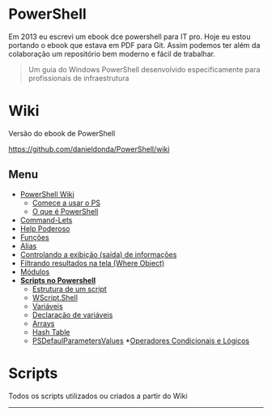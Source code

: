 # PowerShell

Em 2013 eu escrevi um ebook dce powershell para IT pro. Hoje eu estou portando o ebook que estava em PDF para Git. Assim podemos ter além da colaboração um repositório bem moderno e fácil de trabalhar.

> Um guia do Windows PowerShell desenvolvido especificamente para profissionais de infraestrutura

# Wiki
Versão do ebook de PowerShell 

https://github.com/danieldonda/PowerShell/wiki

## Menu

* [PowerShell Wiki](https://github.com/danieldonda/PowerShell/wiki)
  * [Comece a usar o PS](https://github.com/danieldonda/PowerShell/wiki/Comece-a-usar-o-PowerShell)
  * [O que é PowerShell](https://github.com/danieldonda/PowerShell/wiki/O-que-%C3%A9-PowerShell--%3F)
* [Command-Lets](https://github.com/danieldonda/PowerShell/wiki/Command-Lets)
* [Help Poderoso](https://github.com/danieldonda/PowerShell/wiki/Help-Poderoso)
* [Funções](https://github.com/danieldonda/PowerShell/wiki/Fun%C3%A7%C3%B5es)
* [Alias](https://github.com/danieldonda/PowerShell/wiki/Alias)
* [Controlando a exibição (saída) de informações](https://github.com/danieldonda/PowerShell/wiki/Controlando-a-exibi%C3%A7%C3%A3o-(sa%C3%ADda)-de-informa%C3%A7%C3%B5es)
* [Filtrando resultados na tela (Where Object)](https://github.com/danieldonda/PowerShell/wiki/Filtrando-resultados-na-tela-(Where-Object))
* [Módulos](https://github.com/danieldonda/PowerShell/wiki/M%C3%B3dulos)
* **[Scripts no Powershell](https://github.com/danieldonda/PowerShell/wiki/Scripts-no-PoweShell)**
  * [Estrutura de um script](https://github.com/danieldonda/PowerShell/wiki/Estrutura-de-um-script)
  * [WScript.Shell](https://github.com/danieldonda/PowerShell/wiki/WScript.Shell)
  * [Variáveis](https://github.com/danieldonda/PowerShell/wiki/Vari%C3%A1veis)
  * [Declaração de variáveis](https://github.com/danieldonda/PowerShell/wiki/Declara%C3%A7%C3%A3o-de-vari%C3%A1veis)
  * [Arrays](https://github.com/danieldonda/PowerShell/wiki/Arrays)
  * [Hash Table](https://github.com/danieldonda/PowerShell/wiki/Hash-Table)
  * [PSDefaulParametersValues](https://github.com/danieldonda/PowerShell/wiki/PSDefaulParametersValues)
  *[Operadores Condicionais e Lógicos](https://github.com/danieldonda/PowerShell/wiki/Operadores-Condicionais-e-L%C3%B3gicos)

# Scripts
Todos os scripts utilizados ou criados a partir do Wiki 

***
